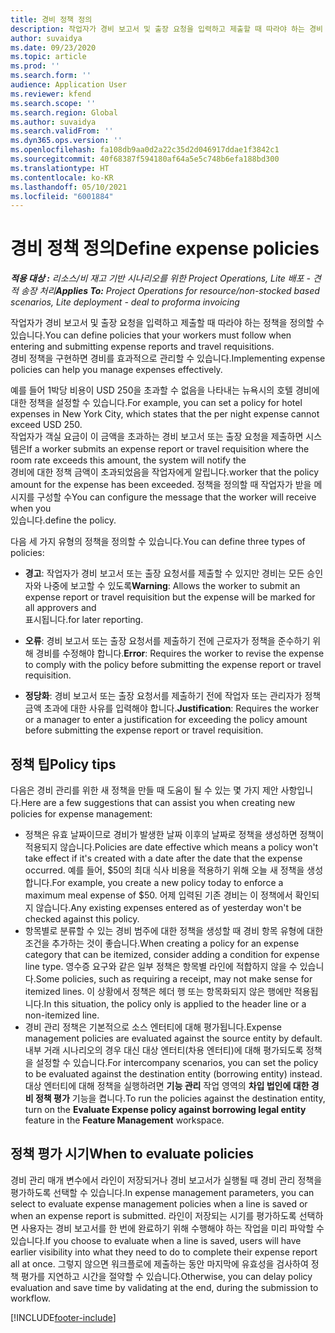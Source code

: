 ```yaml
---
title: 경비 정책 정의
description: 작업자가 경비 보고서 및 출장 요청을 입력하고 제출할 때 따라야 하는 경비 정책을 정의할 수 있습니다.
author: suvaidya
ms.date: 09/23/2020
ms.topic: article
ms.prod: ''
ms.search.form: ''
audience: Application User
ms.reviewer: kfend
ms.search.scope: ''
ms.search.region: Global
ms.author: suvaidya
ms.search.validFrom: ''
ms.dyn365.ops.version: ''
ms.openlocfilehash: fa108db9aa0d2a22c35d2d046917ddae1f3842c1
ms.sourcegitcommit: 40f68387f594180af64a5e5c748b6efa188bd300
ms.translationtype: HT
ms.contentlocale: ko-KR
ms.lasthandoff: 05/10/2021
ms.locfileid: "6001884"
---
```

# <a name="define-expense-policies"></a><span data-ttu-id="d9e65-103">경비 정책 정의</span><span class="sxs-lookup"><span data-stu-id="d9e65-103">Define expense policies</span></span>

<span data-ttu-id="d9e65-104">_**적용 대상 :** 리소스/비 재고 기반 시나리오를 위한 Project Operations, Lite 배포 - 견적 송장 처리_</span><span class="sxs-lookup"><span data-stu-id="d9e65-104">_**Applies To:** Project Operations for resource/non-stocked based scenarios, Lite deployment - deal to proforma invoicing_</span></span>

<span data-ttu-id="d9e65-105">작업자가 경비 보고서 및 출장 요청을 입력하고 제출할 때 따라야 하는 정책을 정의할 수 있습니다.</span><span class="sxs-lookup"><span data-stu-id="d9e65-105">You can define policies that your workers must follow when entering and submitting expense reports and travel requisitions.</span></span>         
<span data-ttu-id="d9e65-106">경비 정책을 구현하면 경비를 효과적으로 관리할 수 있습니다.</span><span class="sxs-lookup"><span data-stu-id="d9e65-106">Implementing expense policies can help you manage expenses effectively.</span></span>         

<span data-ttu-id="d9e65-107">예를 들어 1박당 비용이 USD 250을 초과할 수 없음을 나타내는 뉴욕시의 호텔 경비에 대한 정책을 설정할 수 있습니다.</span><span class="sxs-lookup"><span data-stu-id="d9e65-107">For example, you can set a policy for hotel expenses in New York City, which states that the per night expense cannot exceed USD 250.</span></span>       
<span data-ttu-id="d9e65-108">작업자가 객실 요금이 이 금액을 초과하는 경비 보고서 또는 출장 요청을 제출하면 시스템은</span><span class="sxs-lookup"><span data-stu-id="d9e65-108">If a worker submits an expense report or travel requisition where the room rate exceeds this amount, the system will notify the</span></span>         
<span data-ttu-id="d9e65-109">경비에 대한 정책 금액이 초과되었음을 작업자에게 알립니다.</span><span class="sxs-lookup"><span data-stu-id="d9e65-109">worker that the policy amount for the expense has been exceeded.</span></span> <span data-ttu-id="d9e65-110">정책을 정의할 때 작업자가 받을 메시지를 구성할 수</span><span class="sxs-lookup"><span data-stu-id="d9e65-110">You can configure the message that the worker will receive when you</span></span>        
<span data-ttu-id="d9e65-111">있습니다.</span><span class="sxs-lookup"><span data-stu-id="d9e65-111">define the policy.</span></span>      
        
<span data-ttu-id="d9e65-112">다음 세 가지 유형의 정책을 정의할 수 있습니다.</span><span class="sxs-lookup"><span data-stu-id="d9e65-112">You can define three types of policies:</span></span>         
        
- <span data-ttu-id="d9e65-113">**경고**: 작업자가 경비 보고서 또는 출장 요청서를 제출할 수 있지만 경비는 모든 승인자와 나중에 보고할 수 있도록</span><span class="sxs-lookup"><span data-stu-id="d9e65-113">**Warning**: Allows the worker to submit an expense report or travel requisition but the expense will be marked for all approvers and</span></span>         
  <span data-ttu-id="d9e65-114">표시됩니다.</span><span class="sxs-lookup"><span data-stu-id="d9e65-114">for later reporting.</span></span>        

- <span data-ttu-id="d9e65-115">**오류**: 경비 보고서 또는 출장 요청서를 제출하기 전에 근로자가 정책을 준수하기 위해 경비를 수정해야 합니다.</span><span class="sxs-lookup"><span data-stu-id="d9e65-115">**Error**: Requires the worker to revise the expense to comply with the policy before submitting the expense report or travel requisition.</span></span>        
 
 - <span data-ttu-id="d9e65-116">**정당화**: 경비 보고서 또는 출장 요청서를 제출하기 전에 작업자 또는 관리자가 정책 금액 초과에 대한 사유를 입력해야 합니다.</span><span class="sxs-lookup"><span data-stu-id="d9e65-116">**Justification**: Requires the worker or a manager to enter a justification for exceeding the policy amount before submitting the expense report or travel requisition.</span></span>        

## <a name="policy-tips"></a><span data-ttu-id="d9e65-117">정책 팁</span><span class="sxs-lookup"><span data-stu-id="d9e65-117">Policy tips</span></span>
<span data-ttu-id="d9e65-118">다음은 경비 관리를 위한 새 정책을 만들 때 도움이 될 수 있는 몇 가지 제안 사항입니다.</span><span class="sxs-lookup"><span data-stu-id="d9e65-118">Here are a few suggestions that can assist you when creating new policies for expense management:</span></span> 

- <span data-ttu-id="d9e65-119">정책은 유효 날짜이므로 경비가 발생한 날짜 이후의 날짜로 정책을 생성하면 정책이 적용되지 않습니다.</span><span class="sxs-lookup"><span data-stu-id="d9e65-119">Policies are date effective which means a policy won't take effect if it's created with a date after the date that the expense occurred.</span></span> <span data-ttu-id="d9e65-120">예를 들어, $50의 최대 식사 비용을 적용하기 위해 오늘 새 정책을 생성합니다.</span><span class="sxs-lookup"><span data-stu-id="d9e65-120">For example, you create a new policy today to enforce a maximum meal expense of $50.</span></span> <span data-ttu-id="d9e65-121">어제 입력된 기존 경비는 이 정책에서 확인되지 않습니다.</span><span class="sxs-lookup"><span data-stu-id="d9e65-121">Any existing expenses entered as of yesterday won't be checked against this policy.</span></span>
- <span data-ttu-id="d9e65-122">항목별로 분류할 수 있는 경비 범주에 대한 정책을 생성할 때 경비 항목 유형에 대한 조건을 추가하는 것이 좋습니다.</span><span class="sxs-lookup"><span data-stu-id="d9e65-122">When creating a policy for an expense category that can be itemized, consider adding a condition for expense line type.</span></span> <span data-ttu-id="d9e65-123">영수증 요구와 같은 일부 정책은 항목별 라인에 적합하지 않을 수 있습니다.</span><span class="sxs-lookup"><span data-stu-id="d9e65-123">Some policies, such as requiring a receipt, may not make sense for itemized lines.</span></span> <span data-ttu-id="d9e65-124">이 상황에서 정책은 헤더 행 또는 항목화되지 않은 행에만 적용됩니다.</span><span class="sxs-lookup"><span data-stu-id="d9e65-124">In this situation, the policy only is applied to the header line or a non-itemized line.</span></span> 
- <span data-ttu-id="d9e65-125">경비 관리 정책은 기본적으로 소스 엔터티에 대해 평가됩니다.</span><span class="sxs-lookup"><span data-stu-id="d9e65-125">Expense management policies are evaluated against the source entity by default.</span></span> <span data-ttu-id="d9e65-126">내부 거래 시나리오의 경우 대신 대상 엔터티(차용 엔터티)에 대해 평가되도록 정책을 설정할 수 있습니다.</span><span class="sxs-lookup"><span data-stu-id="d9e65-126">For intercompany scenarios, you can set the policy to be evaluated against the destination entity (borrowing entity) instead.</span></span> <span data-ttu-id="d9e65-127">대상 엔터티에 대해 정책을 실행하려면 **기능 관리** 작업 영역의 **차입 법인에 대한 경비 정책 평가** 기능을 켭니다.</span><span class="sxs-lookup"><span data-stu-id="d9e65-127">To run the policies against the destination entity, turn on the **Evaluate Expense policy against borrowing legal entity** feature in the **Feature Management** workspace.</span></span>

## <a name="when-to-evaluate-policies"></a><span data-ttu-id="d9e65-128">정책 평가 시기</span><span class="sxs-lookup"><span data-stu-id="d9e65-128">When to evaluate policies</span></span>

<span data-ttu-id="d9e65-129">경비 관리 매개 변수에서 라인이 저장되거나 경비 보고서가 실행될 때 경비 관리 정책을 평가하도록 선택할 수 있습니다.</span><span class="sxs-lookup"><span data-stu-id="d9e65-129">In expense management parameters, you can select to evaluate expense management policies when a line is saved or when an expense report is submitted.</span></span> <span data-ttu-id="d9e65-130">라인이 저장되는 시기를 평가하도록 선택하면 사용자는 경비 보고서를 한 번에 완료하기 위해 수행해야 하는 작업을 미리 파악할 수 있습니다.</span><span class="sxs-lookup"><span data-stu-id="d9e65-130">If you choose to evaluate when a line is saved, users will have earlier visibility into what they need to do to complete their expense report all at once.</span></span> <span data-ttu-id="d9e65-131">그렇지 않으면 워크플로에 제출하는 동안 마지막에 유효성을 검사하여 정책 평가를 지연하고 시간을 절약할 수 있습니다.</span><span class="sxs-lookup"><span data-stu-id="d9e65-131">Otherwise, you can delay policy evaluation and save time by validating at the end, during the submission to workflow.</span></span>


[!INCLUDE[footer-include](../includes/footer-banner.md)]
